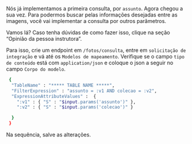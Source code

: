 Nós já implementamos a primeira consulta, por `assunto`. Agora chegou a sua vez. Para podermos buscar pelas informações desejadas entre as imagens, você vai implementar a consulta por outros parâmetros.

Vamos lá? Caso tenha dúvidas de como fazer isso, clique na seção “Opinião da pessoa instrutora”.

Para isso, crie um endpoint em `/fotos/consulta`, entre em `solicitação de integração` e vá até os `Modelos de mapeamento`. Verifique se o campo `tipo de conteúdo` está com `application/json` e coloque o json a seguir no campo `Corpo do modelo`.

```bash
 {
  "TableName" : "***** TABLE NAME *****",
  "FilterExpression" : "assunto = :v1 AND colecao = :v2",
  "ExpressionAttributeValues" :  {
    ":v1" : { "S" : "$input.params('assunto')" },
    ":v2" : { "S" : "$input.params('colecao')" }

  }
 }
```

Na sequência, salve as alterações.